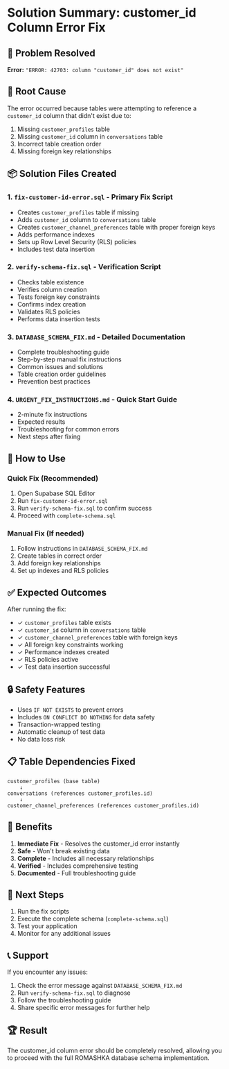 # Solution Summary: customer_id Column Error Fix

## 🎯 Problem Resolved
**Error:** `"ERROR: 42703: column "customer_id" does not exist"`

## 🔧 Root Cause
The error occurred because tables were attempting to reference a `customer_id` column that didn't exist due to:
1. Missing `customer_profiles` table
2. Missing `customer_id` column in `conversations` table
3. Incorrect table creation order
4. Missing foreign key relationships

## 📦 Solution Files Created

### 1. **`fix-customer-id-error.sql`** - Primary Fix Script
- Creates `customer_profiles` table if missing
- Adds `customer_id` column to `conversations` table
- Creates `customer_channel_preferences` table with proper foreign keys
- Adds performance indexes
- Sets up Row Level Security (RLS) policies
- Includes test data insertion

### 2. **`verify-schema-fix.sql`** - Verification Script
- Checks table existence
- Verifies column creation
- Tests foreign key constraints
- Confirms index creation
- Validates RLS policies
- Performs data insertion tests

### 3. **`DATABASE_SCHEMA_FIX.md`** - Detailed Documentation
- Complete troubleshooting guide
- Step-by-step manual fix instructions
- Common issues and solutions
- Table creation order guidelines
- Prevention best practices

### 4. **`URGENT_FIX_INSTRUCTIONS.md`** - Quick Start Guide
- 2-minute fix instructions
- Expected results
- Troubleshooting for common errors
- Next steps after fixing

## 🚀 How to Use

### Quick Fix (Recommended)
1. Open Supabase SQL Editor
2. Run `fix-customer-id-error.sql`
3. Run `verify-schema-fix.sql` to confirm success
4. Proceed with `complete-schema.sql`

### Manual Fix (If needed)
1. Follow instructions in `DATABASE_SCHEMA_FIX.md`
2. Create tables in correct order
3. Add foreign key relationships
4. Set up indexes and RLS policies

## ✅ Expected Outcomes
After running the fix:
- ✓ `customer_profiles` table exists
- ✓ `customer_id` column in `conversations` table
- ✓ `customer_channel_preferences` table with foreign keys
- ✓ All foreign key constraints working
- ✓ Performance indexes created
- ✓ RLS policies active
- ✓ Test data insertion successful

## 🔒 Safety Features
- Uses `IF NOT EXISTS` to prevent errors
- Includes `ON CONFLICT DO NOTHING` for data safety
- Transaction-wrapped testing
- Automatic cleanup of test data
- No data loss risk

## 📋 Table Dependencies Fixed
```
customer_profiles (base table)
    ↓
conversations (references customer_profiles.id)
    ↓
customer_channel_preferences (references customer_profiles.id)
```

## 🎉 Benefits
1. **Immediate Fix** - Resolves the customer_id error instantly
2. **Safe** - Won't break existing data
3. **Complete** - Includes all necessary relationships
4. **Verified** - Includes comprehensive testing
5. **Documented** - Full troubleshooting guide

## 🔄 Next Steps
1. Run the fix scripts
2. Execute the complete schema (`complete-schema.sql`)
3. Test your application
4. Monitor for any additional issues

## 📞 Support
If you encounter any issues:
1. Check the error message against `DATABASE_SCHEMA_FIX.md`
2. Run `verify-schema-fix.sql` to diagnose
3. Follow the troubleshooting guide
4. Share specific error messages for further help

## 🏆 Result
The customer_id column error should be completely resolved, allowing you to proceed with the full ROMASHKA database schema implementation.
